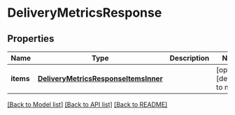 # DeliveryMetricsResponse

## Properties
Name | Type | Description | Notes
------------ | ------------- | ------------- | -------------
**items** | [**DeliveryMetricsResponseItemsInner**](DeliveryMetricsResponse_items_inner.md) |  | [optional] [default to null]

[[Back to Model list]](../README.md#documentation-for-models) [[Back to API list]](../README.md#documentation-for-api-endpoints) [[Back to README]](../README.md)


